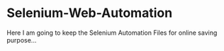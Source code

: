 # Selenium-Web-Automation
Here I am going to keep the Selenium Automation Files for online saving purpose...

